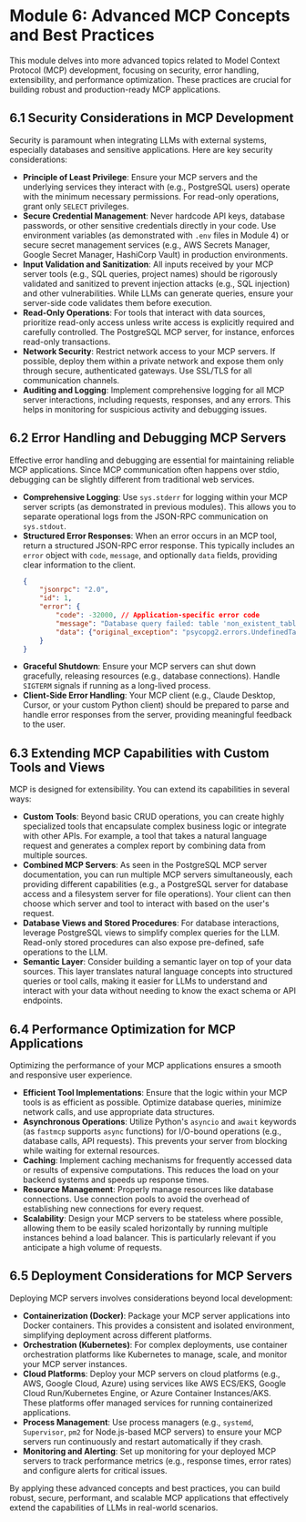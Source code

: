 # Module 6: Advanced MCP Concepts and Best Practices

This module delves into more advanced topics related to Model Context Protocol (MCP) development, focusing on security, error handling, extensibility, and performance optimization. These practices are crucial for building robust and production-ready MCP applications.

## 6.1 Security Considerations in MCP Development

Security is paramount when integrating LLMs with external systems, especially databases and sensitive applications. Here are key security considerations:

*   **Principle of Least Privilege**: Ensure your MCP servers and the underlying services they interact with (e.g., PostgreSQL users) operate with the minimum necessary permissions. For read-only operations, grant only `SELECT` privileges.
*   **Secure Credential Management**: Never hardcode API keys, database passwords, or other sensitive credentials directly in your code. Use environment variables (as demonstrated with `.env` files in Module 4) or secure secret management services (e.g., AWS Secrets Manager, Google Secret Manager, HashiCorp Vault) in production environments.
*   **Input Validation and Sanitization**: All inputs received by your MCP server tools (e.g., SQL queries, project names) should be rigorously validated and sanitized to prevent injection attacks (e.g., SQL injection) and other vulnerabilities. While LLMs can generate queries, ensure your server-side code validates them before execution.
*   **Read-Only Operations**: For tools that interact with data sources, prioritize read-only access unless write access is explicitly required and carefully controlled. The PostgreSQL MCP server, for instance, enforces read-only transactions.
*   **Network Security**: Restrict network access to your MCP servers. If possible, deploy them within a private network and expose them only through secure, authenticated gateways. Use SSL/TLS for all communication channels.
*   **Auditing and Logging**: Implement comprehensive logging for all MCP server interactions, including requests, responses, and any errors. This helps in monitoring for suspicious activity and debugging issues.

## 6.2 Error Handling and Debugging MCP Servers

Effective error handling and debugging are essential for maintaining reliable MCP applications. Since MCP communication often happens over stdio, debugging can be slightly different from traditional web services.

*   **Comprehensive Logging**: Use `sys.stderr` for logging within your MCP server scripts (as demonstrated in previous modules). This allows you to separate operational logs from the JSON-RPC communication on `sys.stdout`.
*   **Structured Error Responses**: When an error occurs in an MCP tool, return a structured JSON-RPC error response. This typically includes an `error` object with `code`, `message`, and optionally `data` fields, providing clear information to the client.
    ```json
    {
        "jsonrpc": "2.0",
        "id": 1,
        "error": {
            "code": -32000, // Application-specific error code
            "message": "Database query failed: table 'non_existent_table' does not exist",
            "data": {"original_exception": "psycopg2.errors.UndefinedTable"}
        }
    }
    ```
*   **Graceful Shutdown**: Ensure your MCP servers can shut down gracefully, releasing resources (e.g., database connections). Handle `SIGTERM` signals if running as a long-lived process.
*   **Client-Side Error Handling**: Your MCP client (e.g., Claude Desktop, Cursor, or your custom Python client) should be prepared to parse and handle error responses from the server, providing meaningful feedback to the user.

## 6.3 Extending MCP Capabilities with Custom Tools and Views

MCP is designed for extensibility. You can extend its capabilities in several ways:

*   **Custom Tools**: Beyond basic CRUD operations, you can create highly specialized tools that encapsulate complex business logic or integrate with other APIs. For example, a tool that takes a natural language request and generates a complex report by combining data from multiple sources.
*   **Combined MCP Servers**: As seen in the PostgreSQL MCP server documentation, you can run multiple MCP servers simultaneously, each providing different capabilities (e.g., a PostgreSQL server for database access and a filesystem server for file operations). Your client can then choose which server and tool to interact with based on the user's request.
*   **Database Views and Stored Procedures**: For database interactions, leverage PostgreSQL views to simplify complex queries for the LLM. Read-only stored procedures can also expose pre-defined, safe operations to the LLM.
*   **Semantic Layer**: Consider building a semantic layer on top of your data sources. This layer translates natural language concepts into structured queries or tool calls, making it easier for LLMs to understand and interact with your data without needing to know the exact schema or API endpoints.

## 6.4 Performance Optimization for MCP Applications

Optimizing the performance of your MCP applications ensures a smooth and responsive user experience.

*   **Efficient Tool Implementations**: Ensure that the logic within your MCP tools is as efficient as possible. Optimize database queries, minimize network calls, and use appropriate data structures.
*   **Asynchronous Operations**: Utilize Python's `asyncio` and `await` keywords (as `fastmcp` supports `async` functions) for I/O-bound operations (e.g., database calls, API requests). This prevents your server from blocking while waiting for external resources.
*   **Caching**: Implement caching mechanisms for frequently accessed data or results of expensive computations. This reduces the load on your backend systems and speeds up response times.
*   **Resource Management**: Properly manage resources like database connections. Use connection pools to avoid the overhead of establishing new connections for every request.
*   **Scalability**: Design your MCP servers to be stateless where possible, allowing them to be easily scaled horizontally by running multiple instances behind a load balancer. This is particularly relevant if you anticipate a high volume of requests.

## 6.5 Deployment Considerations for MCP Servers

Deploying MCP servers involves considerations beyond local development:

*   **Containerization (Docker)**: Package your MCP server applications into Docker containers. This provides a consistent and isolated environment, simplifying deployment across different platforms.
*   **Orchestration (Kubernetes)**: For complex deployments, use container orchestration platforms like Kubernetes to manage, scale, and monitor your MCP server instances.
*   **Cloud Platforms**: Deploy your MCP servers on cloud platforms (e.g., AWS, Google Cloud, Azure) using services like AWS ECS/EKS, Google Cloud Run/Kubernetes Engine, or Azure Container Instances/AKS. These platforms offer managed services for running containerized applications.
*   **Process Management**: Use process managers (e.g., `systemd`, `Supervisor`, `pm2` for Node.js-based MCP servers) to ensure your MCP servers run continuously and restart automatically if they crash.
*   **Monitoring and Alerting**: Set up monitoring for your deployed MCP servers to track performance metrics (e.g., response times, error rates) and configure alerts for critical issues.

By applying these advanced concepts and best practices, you can build robust, secure, performant, and scalable MCP applications that effectively extend the capabilities of LLMs in real-world scenarios.


